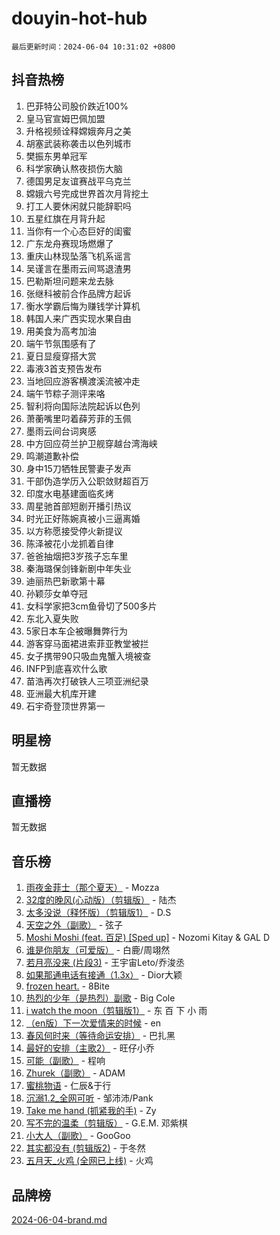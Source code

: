 # douyin-hot-hub

`最后更新时间：2024-06-04 10:31:02 +0800`

## 抖音热榜

1. 巴菲特公司股价跌近100%
1. 皇马官宣姆巴佩加盟
1. 升格视频诠释嫦娥奔月之美
1. 胡塞武装称袭击以色列城市
1. 樊振东男单冠军
1. 科学家确认熬夜损伤大脑
1. 德国男足友谊赛战平乌克兰
1. 嫦娥六号完成世界首次月背挖土
1. 打工人要休闲就只能辞职吗
1. 五星红旗在月背升起
1. 当你有一个心态巨好的闺蜜
1. 广东龙舟赛现场燃爆了
1. 重庆山林现坠落飞机系谣言
1. 吴谨言在墨雨云间骂退渣男
1. 巴勒斯坦问题来龙去脉
1. 张继科被前合作品牌方起诉
1. 衡水学霸后悔为赚钱学计算机
1. 韩国人来广西实现水果自由
1. 用美食为高考加油
1. 端午节氛围感有了
1. 夏日显瘦穿搭大赏
1. 毒液3首支预告发布
1. 当地回应游客横渡溪流被冲走
1. 端午节粽子测评来咯
1. 智利将向国际法院起诉以色列
1. 萧蘅嘴里叼着薛芳菲的玉佩
1. 墨雨云间台词爽感
1. 中方回应荷兰护卫舰穿越台湾海峡
1. 鸣潮道歉补偿
1. 身中15刀牺牲民警妻子发声
1. 干部伪造学历入公职敛财超百万
1. 印度水电基建面临炙烤
1. 周星驰首部短剧开播引热议
1. 时光正好陈婉真被小三逼离婚
1. 以方称愿接受停火新提议
1. 陈泽被花小龙抓着自律
1. 爸爸抽烟把3岁孩子忘车里
1. 秦海璐保剑锋新剧中年失业
1. 迪丽热巴新歌第十幕
1. 孙颖莎女单夺冠
1. 女科学家把3cm鱼骨切了500多片
1. 东北入夏失败
1. 5家日本车企被曝舞弊行为
1. 游客穿马面裙进索菲亚教堂被拦
1. 女子携带90只吸血鬼蟹入境被查
1. INFP到底喜欢什么歌
1. 苗浩再次打破铁人三项亚洲纪录
1. 亚洲最大机库开建
1. 石宇奇登顶世界第一

## 明星榜

暂无数据

## 直播榜

暂无数据

## 音乐榜

1. [雨夜金菲士（那个夏天）](https://sf5-hl-cdn-tos.douyinstatic.com/obj/tos-cn-ve-2774/osPmPLDWQBBE2Z6bftCgYwkFaF4pEYEneXaZQs) - Mozza
1. [32度的晚风(心动版）（剪辑版）](https://sf3-cdn-tos.douyinstatic.com/obj/tos-cn-ve-2774/owNyabsyWdzUulxhoJfK8IBXgp0UMQAHpvGh2B) - 陆杰
1. [太多没说（释怀版）（剪辑版1）](https://sf27-cdn-tos.douyinstatic.com/obj/tos-cn-ve-2774/oEbKIiDC0BA8CJOQHYA6aeCVYeHgckHdntZSDj) - D.S
1. [天空之外（副歌）](https://sf5-hl-cdn-tos.douyinstatic.com/obj/tos-cn-ve-2774/oAYn0BTp8jS8iSyZSHMUWAikyvAWI1c7aiJTr) - 弦子
1. [Moshi Moshi (feat. 百足) [Sped up]](https://sf5-hl-cdn-tos.douyinstatic.com/obj/tos-cn-ve-2774/ocCPFQcXJLeroaIdQLIGAoeeYM3OAUYGDguHXz) - Nozomi Kitay & GAL D
1. [谁是你朋友（可爱版）](https://sf5-hl-cdn-tos.douyinstatic.com/obj/tos-cn-ve-2774/owKjggBwGZexYCjVAIeEFURf1LJTjMDaK6AzKN) - 白鹿/周翊然
1. [若月亮没来 (片段3)](https://sf3-cdn-tos.douyinstatic.com/obj/tos-cn-ve-2774/okfyEUsGW1B1ovJi5JiN9IjvAT2lMwA054GoEB) - 王宇宙Leto/乔浚丞
1. [如果那通电话有接通（1.3x）](https://sf5-hl-cdn-tos.douyinstatic.com/obj/tos-cn-ve-2774/ocJeJKhUhAJG8EYZiEFfGFAPkD3beMQ5mwDv1e) - Dior大颖
1. [frozen heart.](https://sf5-hl-cdn-tos.douyinstatic.com/obj/tos-cn-ve-2774/oIIWJfyjIACZA9zQMtnJ6hQQhFC4vhCupoRBsO) - 8Bite
1. [热烈的少年（是热烈）副歌](https://sf5-hl-cdn-tos.douyinstatic.com/obj/tos-cn-ve-2774/owVNI0CLDAUMtSz6TEYvfFBFL4UDFFhLfgK8fa) - Big Cole
1. [i watch the moon（剪辑版1）](https://sf5-hl-cdn-tos.douyinstatic.com/obj/tos-cn-ve-2774/o0I9mSChzHZANMJIEBfkCQzzg6N5WAcVtqft9P) - 东 百 下 小 雨
1. [（en版）下一次爱情来的时候](https://sf3-cdn-tos.douyinstatic.com/obj/tos-cn-ve-2774/owZIscFWHUMFAbrAisiax4ioKVNAKH9jYvbBk) - en
1. [春风何时来（等待命运安排）](https://sf3-cdn-tos.douyinstatic.com/obj/tos-cn-ve-2774/oICBNbD3gelMfB4WgiD1KI2jQtXZE2FgHLwtsl) - 巴扎黑
1. [最好的安排（主歌2）](https://sf3-cdn-tos.douyinstatic.com/obj/tos-cn-ve-2774/oMMZX1DuHpMwgoDztBmZswgQnbCeeANZxBHkFY) - 旺仔小乔
1. [可能（副歌）](https://sf5-hl-cdn-tos.douyinstatic.com/obj/tos-cn-ve-2774/cde1731888894259b333569393c2fb51) - 程响
1. [Zhurek（副歌）](https://sf3-cdn-tos.douyinstatic.com/obj/tos-cn-ve-2774/ooQm8FBZQDlf0btEYgVpCcSCQfrdJGBEKZYBGS) - ADAM
1. [蜜桃物语](https://sf5-hl-cdn-tos.douyinstatic.com/obj/tos-cn-ve-2774/oIhOSCZtIACtYU4XQkngiW9kCBfVD1Fz9IYeqL) - 仁辰&于行
1. [沉溺1.2_全网可听](https://sf5-hl-cdn-tos.douyinstatic.com/obj/tos-cn-ve-2774/ok2QoiBqsWAX9McZmWiI9gAB0EzwD4Xj6yfmtH) - 邹沛沛/Pank
1. [Take me hand (抓紧我的手)](https://sf3-cdn-tos.douyinstatic.com/obj/tos-cn-ve-2774/os8GB2fDQQmJZTmtomg0gHX5fBACiEgcFgEKYg) - Zy
1. [写不完的温柔（剪辑版）](https://sf3-cdn-tos.douyinstatic.com/obj/tos-cn-ve-2774/oYBzzZQJ233GfwkemJJffAIWgeIYrjZfWhHTcG) - G.E.M. 邓紫棋
1. [小大人（副歌）](https://sf5-hl-cdn-tos.douyinstatic.com/obj/tos-cn-ve-2774/oIhaDwehWhLFsVIG7QIICLLazDNGJAGg5geeb4) - GooGoo
1. [其实都没有 (剪辑版2)](https://sf3-cdn-tos.douyinstatic.com/obj/tos-cn-ve-2774/oEBNQenHZtBhxYjGgUDQk0BCHTigQafgFlbQ7k) - 于冬然
1. [五月天_火鸡 (全网已上线)](https://sf3-cdn-tos.douyinstatic.com/obj/tos-cn-ve-2774/oEtOMSQZstjlJ4nfBEgeqN29IbWjkmDBrFtF2C) - 火鸡

## 品牌榜

[2024-06-04-brand.md](2024-06-04-brand.md)

